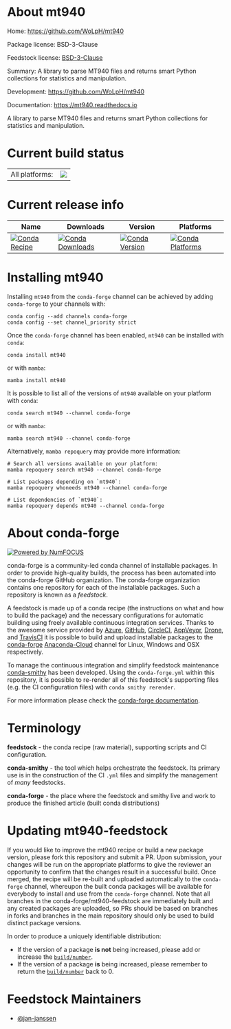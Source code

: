 About mt940
===========

Home: https://github.com/WoLpH/mt940

Package license: BSD-3-Clause

Feedstock license: [BSD-3-Clause](https://github.com/conda-forge/mt940-feedstock/blob/main/LICENSE.txt)

Summary: A library to parse MT940 files and returns smart Python collections for statistics and manipulation.

Development: https://github.com/WoLpH/mt940

Documentation: https://mt940.readthedocs.io

A library to parse MT940 files and returns smart Python collections
for statistics and manipulation.


Current build status
====================


<table><tr><td>All platforms:</td>
    <td>
      <a href="https://dev.azure.com/conda-forge/feedstock-builds/_build/latest?definitionId=14016&branchName=main">
        <img src="https://dev.azure.com/conda-forge/feedstock-builds/_apis/build/status/mt940-feedstock?branchName=main">
      </a>
    </td>
  </tr>
</table>

Current release info
====================

| Name | Downloads | Version | Platforms |
| --- | --- | --- | --- |
| [![Conda Recipe](https://img.shields.io/badge/recipe-mt940-green.svg)](https://anaconda.org/conda-forge/mt940) | [![Conda Downloads](https://img.shields.io/conda/dn/conda-forge/mt940.svg)](https://anaconda.org/conda-forge/mt940) | [![Conda Version](https://img.shields.io/conda/vn/conda-forge/mt940.svg)](https://anaconda.org/conda-forge/mt940) | [![Conda Platforms](https://img.shields.io/conda/pn/conda-forge/mt940.svg)](https://anaconda.org/conda-forge/mt940) |

Installing mt940
================

Installing `mt940` from the `conda-forge` channel can be achieved by adding `conda-forge` to your channels with:

```
conda config --add channels conda-forge
conda config --set channel_priority strict
```

Once the `conda-forge` channel has been enabled, `mt940` can be installed with `conda`:

```
conda install mt940
```

or with `mamba`:

```
mamba install mt940
```

It is possible to list all of the versions of `mt940` available on your platform with `conda`:

```
conda search mt940 --channel conda-forge
```

or with `mamba`:

```
mamba search mt940 --channel conda-forge
```

Alternatively, `mamba repoquery` may provide more information:

```
# Search all versions available on your platform:
mamba repoquery search mt940 --channel conda-forge

# List packages depending on `mt940`:
mamba repoquery whoneeds mt940 --channel conda-forge

# List dependencies of `mt940`:
mamba repoquery depends mt940 --channel conda-forge
```


About conda-forge
=================

[![Powered by
NumFOCUS](https://img.shields.io/badge/powered%20by-NumFOCUS-orange.svg?style=flat&colorA=E1523D&colorB=007D8A)](https://numfocus.org)

conda-forge is a community-led conda channel of installable packages.
In order to provide high-quality builds, the process has been automated into the
conda-forge GitHub organization. The conda-forge organization contains one repository
for each of the installable packages. Such a repository is known as a *feedstock*.

A feedstock is made up of a conda recipe (the instructions on what and how to build
the package) and the necessary configurations for automatic building using freely
available continuous integration services. Thanks to the awesome service provided by
[Azure](https://azure.microsoft.com/en-us/services/devops/), [GitHub](https://github.com/),
[CircleCI](https://circleci.com/), [AppVeyor](https://www.appveyor.com/),
[Drone](https://cloud.drone.io/welcome), and [TravisCI](https://travis-ci.com/)
it is possible to build and upload installable packages to the
[conda-forge](https://anaconda.org/conda-forge) [Anaconda-Cloud](https://anaconda.org/)
channel for Linux, Windows and OSX respectively.

To manage the continuous integration and simplify feedstock maintenance
[conda-smithy](https://github.com/conda-forge/conda-smithy) has been developed.
Using the ``conda-forge.yml`` within this repository, it is possible to re-render all of
this feedstock's supporting files (e.g. the CI configuration files) with ``conda smithy rerender``.

For more information please check the [conda-forge documentation](https://conda-forge.org/docs/).

Terminology
===========

**feedstock** - the conda recipe (raw material), supporting scripts and CI configuration.

**conda-smithy** - the tool which helps orchestrate the feedstock.
                   Its primary use is in the construction of the CI ``.yml`` files
                   and simplify the management of *many* feedstocks.

**conda-forge** - the place where the feedstock and smithy live and work to
                  produce the finished article (built conda distributions)


Updating mt940-feedstock
========================

If you would like to improve the mt940 recipe or build a new
package version, please fork this repository and submit a PR. Upon submission,
your changes will be run on the appropriate platforms to give the reviewer an
opportunity to confirm that the changes result in a successful build. Once
merged, the recipe will be re-built and uploaded automatically to the
`conda-forge` channel, whereupon the built conda packages will be available for
everybody to install and use from the `conda-forge` channel.
Note that all branches in the conda-forge/mt940-feedstock are
immediately built and any created packages are uploaded, so PRs should be based
on branches in forks and branches in the main repository should only be used to
build distinct package versions.

In order to produce a uniquely identifiable distribution:
 * If the version of a package **is not** being increased, please add or increase
   the [``build/number``](https://docs.conda.io/projects/conda-build/en/latest/resources/define-metadata.html#build-number-and-string).
 * If the version of a package **is** being increased, please remember to return
   the [``build/number``](https://docs.conda.io/projects/conda-build/en/latest/resources/define-metadata.html#build-number-and-string)
   back to 0.

Feedstock Maintainers
=====================

* [@jan-janssen](https://github.com/jan-janssen/)

